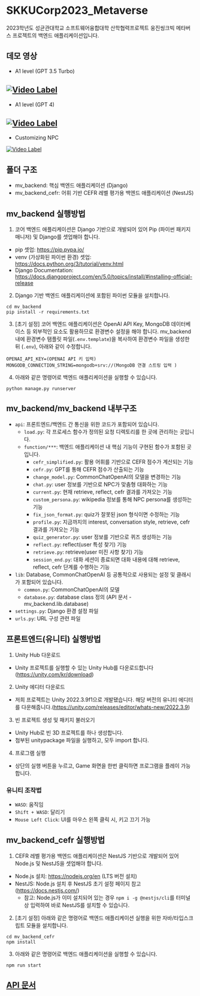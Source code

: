 # SKKUCorp2023_Metaverse

2023학년도 성균관대학교 소프트웨어융합대학 산학협력프로젝트 웅진씽크빅 메타버스 프로젝트의 백엔드 애플리케이션입니다.

## 데모 영상

- A1 level (GPT 3.5 Turbo)

## [![Video Label](http://img.youtube.com/vi/G8IFECU7Q6k/0.jpg)](https://youtu.be/G8IFECU7Q6k?si=9RODhlfOSECArWhE)

- A1 level (GPT 4)

## [![Video Label](http://img.youtube.com/vi/KTXqJFn-iWE/0.jpg)](https://youtu.be/KTXqJFn-iWE?si=6-3DD1L4wRXTHyVy)

- Customizing NPC

[![Video Label](http://img.youtube.com/vi/K7FkbBDxkEM/0.jpg)](https://youtu.be/K7FkbBDxkEM?si=BlLAKwhonpZFR2PH)

## 폴더 구조

- mv_backend: 핵심 백엔드 애플리케이션 (Django)
- mv_backend_cefr: 어휘 기반 CEFR 레벨 평가용 백엔드 애플리케이션 (NestJS)

## mv_backend 실행방법

1. 코어 백엔드 애플리케이션은 Django 기반으로 개발되어 있어 Pip (파이썬 패키지 매니저) 및 Django를 셋업해야 합니다.

- pip 셋업: https://pip.pypa.io/
- venv (가상화된 파이썬 환경) 셋업: https://docs.python.org/3/tutorial/venv.html
- Django Documentation: https://docs.djangoproject.com/en/5.0/topics/install/#installing-official-release

2. Django 기반 백엔드 애플리케이션에 포함된 파이썬 모듈을 설치합니다.

```
cd mv_backend
pip install -r requirements.txt
```

3. [초기 설정] 코어 백엔드 애플리케이션은 OpenAI API Key, MongoDB 데이터베이스 등 외부적인 요소도 활용하므로 환경변수 설정을 해야 합니다. mv_backend 내에 환경변수 탬플릿 파일(`.env.template`)을 복사하여 환경변수 파일을 생성한 뒤 (`.env`), 아래와 같이 수정합니다.

```
OPENAI_API_KEY=(OPENAI API 키 입력)
MONGODB_CONNECTION_STRING=mongodb+srv://(MongoDB 연결 스트링 입력 )
```

4. 아래와 같은 명령어로 백엔드 애플리케이션을 실행할 수 있습니다.

```
python manage.py runserver
```

## mv_backend/mv_backend 내부구조

- `api`: 프론트엔드/백엔드 간 통신을 위한 코드가 포함되어 있습니다.
  - `load.py`: 각 프로세스 함수가 정의된 요청 디렉토리를 한 곳에 관리하는 곳입니다.
  - `function/***`: 백엔드 애플리케이션 내 핵심 기능이 구현된 함수가 포함된 곳입니다.
    - `cefr_simplified.py`: 활용 어휘를 기반으로 CEFR 점수가 계산되는 기능
    - `cefr.py`: GPT를 통해 CEFR 점수가 산출되는 기능
    - `change_model.py`: CommonChatOpenAI의 모델을 변경하는 기능
    - `chat.py`: user 정보를 기반으로 NPC가 맞춤형 대화하는 기능
    - `current.py`: 현재 retrieve, reflect, cefr 결과를 가져오는 기능
    - `custom_persona.py`: wikipedia 정보를 통해 NPC persona를 생성하는 기능
    - `fix_json_format.py`: quiz가 잘못된 json 형식이면 수정하는 기능
    - `profile.py`: 지금까지의 interest, conversation style, retrieve, cefr 결과를 가져오는 기능
    - `quiz_generator.py`: user 정보를 기반으로 퀴즈 생성하는 기능
    - `reflect.py`: reflect(user 특성 찾기) 기능
    - `retrieve.py`: retrieve(user 미진 사항 찾기) 기능
    - `session_end.py`: 대화 세션이 종료되면 대화 내용에 대해 retrieve, reflect, cefr 단계를 수행하는 기능
- `lib`: Database, CommonChatOpenAI 등 공통적으로 사용되는 설정 및 클래시가 포함되어 있습니다.
  - `common.py`: CommonChatOpenAI의 모델
  - `database.py`: database class 정의 (API 문서 - mv_backend.lib.database)
- `settings.py`: Django 환경 설정 파일
- `urls.py`: URL 구성 관련 파일

## 프론트엔드(유니티) 실행방법

1. Unity Hub 다운로드

- Unity 프로젝트를 실행할 수 있는 Unity Hub를 다운로드합니다(https://unity.com/kr/download)

2. Unity 에디터 다운로드

- 저희 프로젝트는 Unity 2022.3.9f1으로 개발됐습니다. 해당 버전의 유니티 에디터를 다운해줍니다.(https://unity.com/releases/editor/whats-new/2022.3.9)

3. 빈 프로젝트 생성 및 패키지 불러오기

- Unity Hub로 빈 3D 프로젝트를 하나 생성합니다.
- 첨부된 unitypackage 파일을 실행하고, 모두 import 합니다.

4. 프로그램 실행

- 상단의 실행 버튼을 누르고, Game 화면을 한번 클릭하면 프로그램을 플레이 가능합니다.

### 유니티 조작법

- `WASD`: 움직임
- `Shift + WASD`: 달리기
- `Mouse Left Click`: UI를 마우스 왼쪽 클릭 시, 키고 끄기 가능

## mv_backend_cefr 실행방법

1. CEFR 레벨 평가용 백엔드 애플리케이션은 NestJS 기반으로 개발되어 있어 Node.js 및 NestJS을 셋업해야 합니다.

- Node.js 설치: https://nodejs.org/en (LTS 버전 설치)
- NestJS: Node.js 설치 후 NestJS 초기 설정 페이지 참고 (https://docs.nestjs.com/)
  - 참고: Node.js가 이미 설치되어 있는 경우 `npm i -g @nestjs/cli`를 터미널 상 입력하여 바로 NestJS를 설치할 수 있습니다.

2. [초기 설정] 아래와 같은 명령어로 백엔드 애플리케이션 실행을 위한 자바/타입스크립트 모듈을 설치합니다.

```
cd mv_backend_cefr
npm install
```

3. 아래와 같은 명령어로 백엔드 애플리케이션을 실행할 수 있습니다.

```
npm run start
```

## [API 문서](https://dotgeon-kingo.notion.site/eb449a2cf045442d85a3cf3c65c75e7c?v=a945cf7ef8d940e7aa20a35fe26c23d4)
